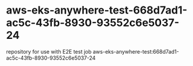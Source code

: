 # aws-eks-anywhere-test-668d7ad1-ac5c-43fb-8930-93552c6e5037-24
repository for use with E2E test job aws-eks-anywhere-test:668d7ad1-ac5c-43fb-8930-93552c6e5037-24

